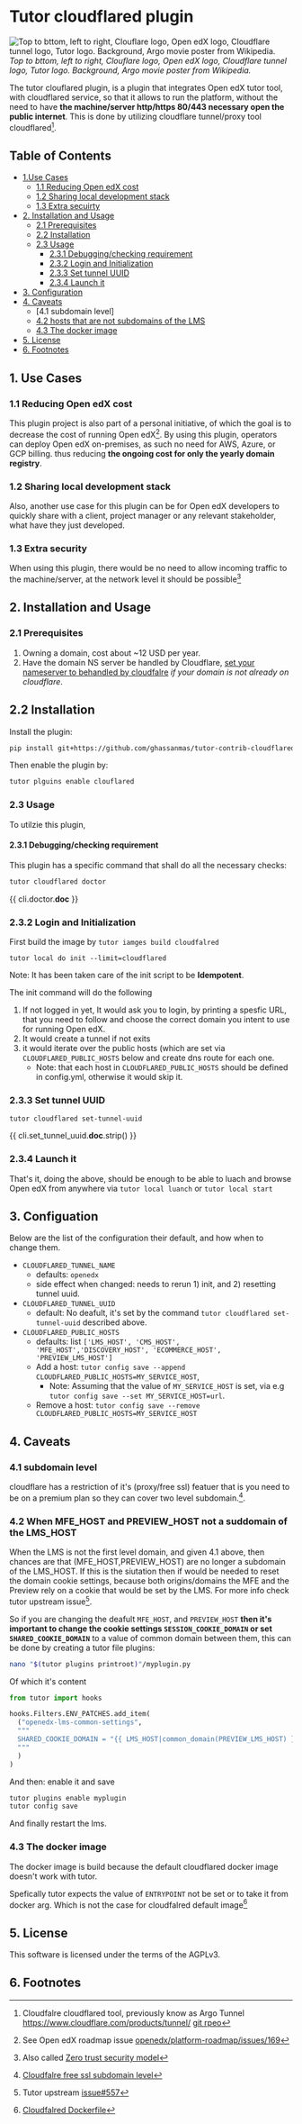 
# Tutor cloudflared plugin

![Top to bttom, left to right, Clouflare logo, Open edX logo, Cloudflare tunnel logo, Tutor logo. Background, Argo movie poster from Wikipedia.](./image_cover.png)
_Top to bttom, left to right, Clouflare logo, Open edX logo, Cloudflare tunnel logo, Tutor logo. Background, Argo movie poster from Wikipedia._

The tutor clouflared plugin, is a plugin that integrates Open edX tutor tool, with cloudflared service, so that it allows to run the platform, without the need to have **the machine/server http/https 80/443 necessary open the public internet**. This is done by utilizing cloudflare tunnel/proxy tool cloudflared[^1].

## Table of Contents

- [1.Use Cases](#1.-use-cases)
  - [1.1 Reducing Open edX cost](#11-reducing-open-edx-cost)
  - [1.2 Sharing local development stack](#12-sharing-local-development-stack)
  - [1.3 Extra secuirty](#13-extra-secuirty)
- [2. Installation and Usage](#2-installation-and-usage)
  - [2.1 Prerequisites](#21-prerequisites)
  - [2.2 Installation](#22-installation)
  - [2.3 Usage](#23-usage)
    - [2.3.1 Debugging/checking requirement](#231-debuggingchecking-requirement)
    - [2.3.2 Login and Initialization](#232-login-and-initialization)
    - [2.3.3 Set tunnel UUID](#233-set-tunnel-uuid)
    - [2.3.4 Launch it](#234-launch-it)
- [3. Configuration](#3-configuation)
- [4. Caveats](#4-caveats)
  - [4.1 subdomain level]
  - [4.2 hosts that are not subdomains of the LMS](#42-when-mfe_host-and-preview_host-not-a-suddomain-of-the-lms_host)
  - [4.3 The docker image](#43-the-docker-image)
- [5. License](#5-license)
- [6. Footnotes](#6-footnotes)
  
## 1. Use Cases

### 1.1 Reducing Open edX cost

This plugin project is also part of a personal initiative, of which the goal is to decrease the cost of running Open edX[^2]. By using this plugin, operators can deploy Open edX on-premises, as such no need for AWS, Azure, or GCP billing. thus reducing **the ongoing cost for only the yearly domain registry**.

### 1.2 Sharing local development stack

Also, another use case for this plugin can be for Open edX developers to quickly share with a client, project manager or any relevant stakeholder, what have they just developed.

### 1.3 Extra security

When using this plugin, there would be no need to allow incoming traffic to the machine/server, at the network level it should be possible[^3]

## 2. Installation and Usage

### 2.1 Prerequisites

1. Owning a domain, cost about ~12 USD per year.
2. Have the domain NS server be handled by Cloudflare, [set your nameserver to behandled by cloudfalre](https://developers.cloudflare.com/dns/zone-setups/full-setup/setup/) _if your domain is not already on cloudflare_.

## 2.2 Installation

Install the plugin:

```bash
pip install git+https://github.com/ghassanmas/tutor-contrib-cloudflared
```

Then enable the plugin by:

```bash
tutor plguins enable clouflared
```

### 2.3 Usage

To utilzie this plugin,

#### 2.3.1 Debugging/checking requirement

This plugin has a specific command that  shall do all the necessary checks:

```bash
tutor cloudflared doctor
```

{{ cli.doctor.__doc__ }}

### 2.3.2 Login and Initialization

First build the image by `tutor iamges build cloudfalred`

`tutor local do init --limit=cloudflared`

Note: It has been taken care of the init script to be **Idempotent**.

The init command will do the following

1. If not logged in yet, It would ask you to login, by printing a spesfic URL, that you need to follow and choose the correct domain you intent to use for running Open edX.
2. It would create a tunnel if not exits
3. it would iterate over the public hosts (which are set via  `CLOUDFLARED_PUBLIC_HOSTS` below and create dns route for each one.
   - Note: that each host in `CLOUDFLARED_PUBLIC_HOSTS` should be defined in config.yml, otherwise it would skip it.

### 2.3.3 Set tunnel UUID

`tutor cloudflared set-tunnel-uuid`

{{ cli.set_tunnel_uuid.__doc__.strip() }}

### 2.3.4 Launch it

That's it, doing the above, should be enough to be able to luach and browse Open edX from anywhere via `tutor local luanch` or `tutor local start`

## 3. Configuation

Below are the list of the configuration their default, and how when to change them.

- `CLOUDFLARED_TUNNEL_NAME`
  - defaults: `openedx`
  - side effect when changed: needs to rerun 1) init, and 2) resetting tunnel uuid.
- `CLOUDFLARED_TUNNEL_UUID`
  - default: No deafult, it's set by the command `tutor cloudflared set-tunnel-uuid` described above.
- `CLOUDFLARED_PUBLIC_HOSTS`
  - defaults: list `['LMS_HOST', 'CMS_HOST', 'MFE_HOST','DISCOVERY_HOST', 'ECOMMERCE_HOST', 'PREVIEW_LMS_HOST']`
  - Add a host: `tutor config save --append CLOUDFLARED_PUBLIC_HOSTS=MY_SERVICE_HOST`,
    - Note: Assuming that the value of `MY_SERVICE_HOST` is set, via e.g `tutor config save --set MY_SERVICE_HOST=url`.
  - Remove a host: `tutor config save --remove CLOUDFLARED_PUBLIC_HOSTS=MY_SERVICE_HOST`

## 4. Caveats

### 4.1 subdomain level

cloudflare has a restriction of it's (proxy/free ssl) featuer that is you need to be on a premium plan so they can cover two level subdomain.[^4].

### 4.2 When MFE_HOST and PREVIEW_HOST not a suddomain of the LMS_HOST

When the LMS is not the first level domain, and given 4.1 above, then chances are that (MFE_HOST,PREVIEW_HOST) are no longer a subdomain of the LMS_HOST. If this is the siutation then if would be needed to reset the domain cookie settings, because both origins/domains the MFE and the Preview rely on a cookie that would be set by the LMS. For more info check tutor upstream issue[^5].

So if you are changing the deafult `MFE_HOST`, and `PREVIEW_HOST` **then it's important to change the cookie settings `SESSION_COOKIE_DOMAIN` or set `SHARED_COOKIE_DOMAIN`** to a value of common domain between them, this can be done by creating a tutor file plugins:

```bash
nano "$(tutor plugins printroot)"/myplugin.py
```

Of which it's content

```python
from tutor import hooks 

hooks.Filters.ENV_PATCHES.add_item(
  ("openedx-lms-common-settings",
  """
  SHARED_COOKIE_DOMAIN = "{{ LMS_HOST|common_domain(PREVIEW_LMS_HOST) }}"
  """
  )
)
```

And then: enable it and save

```bash
tutor plugins enable myplugin
tutor config save 
```

And finally restart the lms.

### 4.3 The docker image

The docker image is build because the default cloudflared docker image doesn't work with tutor.

Spefically tutor expects the value of `ENTRYPOINT` not be set or to take it from docker arg. Which is not the case for cloudfalred default image[^6]

## 5. License

This software is licensed under the terms of the AGPLv3.

## 6. Footnotes

[^1]: Cloudfalre cloudflared tool, previously know as Argo Tunnel https://www.cloudflare.com/products/tunnel/  [git rpeo](https://github.com/cloudflare/cloudflared)
[^2]: See Open edX roadmap issue [openedx/platform-roadmap/issues/169](https://github.com/openedx/platform-roadmap/issues/169)
[^3]: Also called [Zero trust security model](https://en.wikipedia.org/wiki/Zero_trust_security_model)
[^4]: [Cloudfalre free ssl subdomain level](https://developers.cloudflare.com/ssl/edge-certificates/universal-ssl/limitations/)
[^5]: Tutor upstream [issue#557](https://github.com/overhangio/tutor/issues/557)
[^6]: [Cloudfalred Dockerfile](https://github.com/cloudflare/cloudflared/blob/5aaab967a345124913f546b4412b0581ec570139/Dockerfile#L30)
